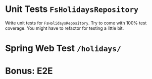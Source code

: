 # Unit Tests `FsHolidaysRepository`

Write unit tests for `FsHolidaysRepository`. Try to come with 100% test coverage. You might have to refactor for testing a little bit.

# Spring Web Test `/holidays/`

# Bonus: E2E
